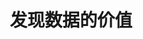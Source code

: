 ---
layout: PageLayout
page: Home
title: 发现数据的价值
slogan: 发现数据的价值
text: 量城科技是一家为房地产企业和政府提供数据服务与决策支持的公司。我们开发数据产品，帮助客户发现数据背后的价值。
products:
  - title: 地图喵
    name: 地图喵
    desc: 地产数据云平台
    img: /product-mapmiao.png
    href: https://mapmiao.com/
  - title: 小区罗盘
    name: 小区罗盘
    desc: 小区品质评测工具
    img: /product-luopan.png
    href: https://mapmiao.com/
  - title: 数据市场
    name: 数据市场
    desc: 优质城市数据供给平台
    img: /product-data-market.png
    href: https://data.mapmiao.com/
  - title: 疫情地图
    name: 疫情场所地图
    desc: 小区级城市疫情地图
    img: /product-ncov-map.png
    href: https://mapmiao.com/ncov/
---